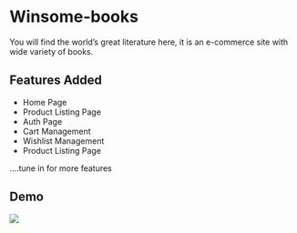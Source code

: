 # Winsome-books

You will find the world’s great literature here, it is an e-commerce site with wide variety of books.

## Features Added

- Home Page
- Product Listing Page
- Auth Page
- Cart Management
- Wishlist Management
- Product Listing Page

....tune in for more features

## Demo

![](https://github.com/AnjaliDeshwani/winsome-books/blob/dev/assets/Ecomm-demo.gif)
